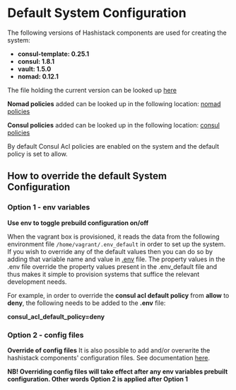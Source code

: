 # Default System Configuration

The following versions of Hashistack components are used for creating the system:

- **consul-template: 0.25.1**
- **consul: 1.8.1**
- **vault: 1.5.0**
- **nomad: 0.12.1**

The file holding the current version can be looked up [here](../ansible/group_vars/all/variables.yml)

**Nomad policies** added can be looked up in the following location: [nomad policies](../ansible/templates/nomad-policies)

**Consul policies** added can be looked up in the following location: [consul policies](../ansible/templates/consul-policies)

By default Consul Acl policies are enabled on the system and the default policy is set to allow.

## How to override the default System Configuration

### Option 1 - env variables
**Use env to toggle prebuild configuration on/off**

When the vagrant box is provisioned, it reads the data from the following environment file `/home/vagrant/.env_default` in order to set up the system. If you wish to override any of the default values then you can do so by adding that variable name and value in [.env](../template/.env) file. The property values in the .env file override the property values present in the .env_default file and thus makes it simple to provision systems that suffice the relevant development needs.


For example, in order to override the **consul acl default policy** from **allow** to **deny**, the following needs to be added to the **.env** file:


**consul_acl_default_policy=deny**


### Option 2 - config files
**Override of config files**
It is also possible to add and/or overwrite the hashistack components' configuration files. See documentation [here](vagrant/conf/README.md).

**NB! Overriding config files will take effect after any env variables prebuilt configuration. Other words Option 2 is applied after Option 1**
